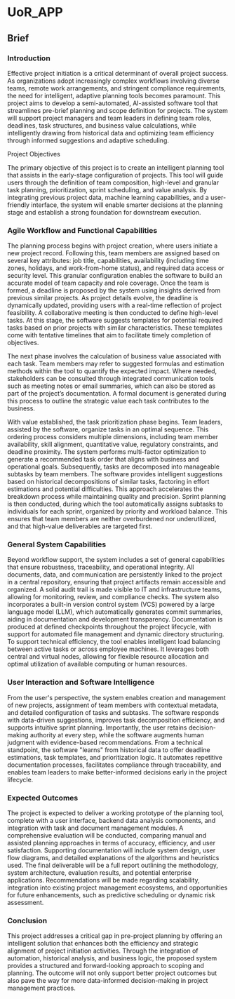 # UoR_APP

## Brief

### Introduction
Effective project initiation is a critical determinant of overall project success. As organizations adopt increasingly complex workflows involving diverse teams, remote work arrangements, and stringent compliance requirements, the need for intelligent, adaptive planning tools becomes paramount. This project aims to develop a semi-automated, AI-assisted software tool that streamlines pre-brief planning and scope definition for projects. The system will support project managers and team leaders in defining team roles, deadlines, task structures, and business value calculations, while intelligently drawing from historical data and optimizing team efficiency through informed suggestions and adaptive scheduling.

Project Objectives

The primary objective of this project is to create an intelligent planning tool that assists in the early-stage configuration of projects. This tool will guide users through the definition of team composition, high-level and granular task planning, prioritization, sprint scheduling, and value analysis. By integrating previous project data, machine learning capabilities, and a user-friendly interface, the system will enable smarter decisions at the planning stage and establish a strong foundation for downstream execution.

### Agile Workflow and Functional Capabilities

The planning process begins with project creation, where users initiate a new project record. Following this, team members are assigned based on several key attributes: job title, capabilities, availability (including time zones, holidays, and work-from-home status), and required data access or security level. This granular configuration enables the software to build an accurate model of team capacity and role coverage.
Once the team is formed, a deadline is proposed by the system using insights derived from previous similar projects. As project details evolve, the deadline is dynamically updated, providing users with a real-time reflection of project feasibility. A collaborative meeting is then conducted to define high-level tasks. At this stage, the software suggests templates for potential required tasks based on prior projects with similar characteristics. These templates come with tentative timelines that aim to facilitate timely completion of objectives.

The next phase involves the calculation of business value associated with each task. Team members may refer to suggested formulas and estimation methods within the tool to quantify the expected impact. Where needed, stakeholders can be consulted through integrated communication tools such as meeting notes or email summaries, which can also be stored as part of the project’s documentation. A formal document is generated during this process to outline the strategic value each task contributes to the business.

With value established, the task prioritization phase begins. Team leaders, assisted by the software, organize tasks in an optimal sequence. This ordering process considers multiple dimensions, including team member availability, skill alignment, quantitative value, regulatory constraints, and deadline proximity. The system performs multi-factor optimization to generate a recommended task order that aligns with business and operational goals.
Subsequently, tasks are decomposed into manageable subtasks by team members. The software provides intelligent suggestions based on historical decompositions of similar tasks, factoring in effort estimations and potential difficulties. This approach accelerates the breakdown process while maintaining quality and precision.
Sprint planning is then conducted, during which the tool automatically assigns subtasks to individuals for each sprint, organized by priority and workload balance. This ensures that team members are neither overburdened nor underutilized, and that high-value deliverables are targeted first.

### General System Capabilities

Beyond workflow support, the system includes a set of general capabilities that ensure robustness, traceability, and operational integrity. All documents, data, and communication are persistently linked to the project in a central repository, ensuring that project artifacts remain accessible and organized. A solid audit trail is made visible to IT and infrastructure teams, allowing for monitoring, review, and compliance checks.
The system also incorporates a built-in version control system (VCS) powered by a large language model (LLM), which automatically generates commit summaries, aiding in documentation and development transparency. Documentation is produced at defined checkpoints throughout the project lifecycle, with support for automated file management and dynamic directory structuring.
To support technical efficiency, the tool enables intelligent load balancing between active tasks or across employee machines. It leverages both central and virtual nodes, allowing for flexible resource allocation and optimal utilization of available computing or human resources.

### User Interaction and Software Intelligence

From the user's perspective, the system enables creation and management of new projects, assignment of team members with contextual metadata, and detailed configuration of tasks and subtasks. The software responds with data-driven suggestions, improves task decomposition efficiency, and supports intuitive sprint planning. Importantly, the user retains decision-making authority at every step, while the software augments human judgment with evidence-based recommendations.
From a technical standpoint, the software "learns" from historical data to offer deadline estimations, task templates, and prioritization logic. It automates repetitive documentation processes, facilitates compliance through traceability, and enables team leaders to make better-informed decisions early in the project lifecycle.

### Expected Outcomes

The project is expected to deliver a working prototype of the planning tool, complete with a user interface, backend data analysis components, and integration with task and document management modules. A comprehensive evaluation will be conducted, comparing manual and assisted planning approaches in terms of accuracy, efficiency, and user satisfaction. Supporting documentation will include system design, user flow diagrams, and detailed explanations of the algorithms and heuristics used.
The final deliverable will be a full report outlining the methodology, system architecture, evaluation results, and potential enterprise applications. Recommendations will be made regarding scalability, integration into existing project management ecosystems, and opportunities for future enhancements, such as predictive scheduling or dynamic risk assessment.

### Conclusion

This project addresses a critical gap in pre-project planning by offering an intelligent solution that enhances both the efficiency and strategic alignment of project initiation activities. Through the integration of automation, historical analysis, and business logic, the proposed system provides a structured and forward-looking approach to scoping and planning. The outcome will not only support better project outcomes but also pave the way for more data-informed decision-making in project management practices.